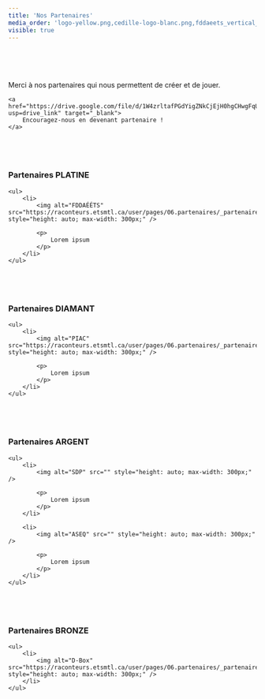 ```yaml
---
title: 'Nos Partenaires'
media_order: 'logo-yellow.png,cedille-logo-blanc.png,fddaeets_vertical_color copie.jpg,Merch Banner 960x400.png,image (20) (1).png,Sceau_PIAC_K+CYMK.svg,fddaeets_horizontal_color copie.jpg,Fddaeets Horizontal Color.png,dbox.svg'
visible: true
---
```


<section style="margin-top: 5rem; margin-bottom: 5rem;">
	<p>
	    Merci à nos partenaires qui nous permettent de créer et de jouer.
	</p>

	<a href="https://drive.google.com/file/d/1W4zrltafPGdYigZNkCjEjH0hgCHwgFqU/view?usp=drive_link" target="_blank">
    	Encouragez-nous en devenant partenaire !
	</a>
</section>

<section style="margin-top: 5rem; margin-bottom: 5rem;">
	<h3>
	    Partenaires <span style="text-transform: uppercase;">Platine</span>
	</h3>

	<ul>
    	<li>
    		<img alt="FDDAÉÉTS" src="https://raconteurs.etsmtl.ca/user/pages/06.partenaires/_partenaires/Fddaeets%20Horizontal%20Color.png" style="height: auto; max-width: 300px;" />
            
            <p>
            	Lorem ipsum
            </p>
    	</li>
	</ul>
</section>

<section style="margin-top: 5rem; margin-bottom: 5rem;">
	<h3>
	    Partenaires <span style="text-transform: uppercase;">Diamant</span>
	</h3>

	<ul>
    	<li>
    		<img alt="PIAC" src="https://raconteurs.etsmtl.ca/user/pages/06.partenaires/_partenaires/Sceau_PIAC_K+CYMK.svg" style="height: auto; max-width: 300px;" />
            
            <p>
            	Lorem ipsum
            </p>
    	</li>
	</ul>
</section>


<!-- <section style="margin-top: 5rem; margin-bottom: 5rem;">
	<h3>
	    Partenaires <span style="text-transform: uppercase;">Or</span>
	</h3>

	<ul>
	</ul>
</section> -->

<section style="margin-top: 5rem; margin-bottom: 5rem;">
	<h3>
	    Partenaires <span style="text-transform: uppercase;">Argent</span>
	</h3>

	<ul>
    	<li>
    		<img alt="SDP" src="" style="height: auto; max-width: 300px;" />
            
            <p>
            	Lorem ipsum
            </p>
    	</li>
        
        <li>
    		<img alt="ASEQ" src="" style="height: auto; max-width: 300px;" />
            
            <p>
            	Lorem ipsum
            </p>
    	</li>
	</ul>
</section>

<section style="margin-top: 5rem; margin-bottom: 5rem;">
	<h3>
	    Partenaires <span style="text-transform: uppercase;">Bronze</span>
	</h3>

	<ul>
        <li>
    		<img alt="D-Box" src="https://raconteurs.etsmtl.ca/user/pages/06.partenaires/_partenaires/dbox.svg" style="height: auto; max-width: 300px;" />
    	</li>
	</ul>
</section>